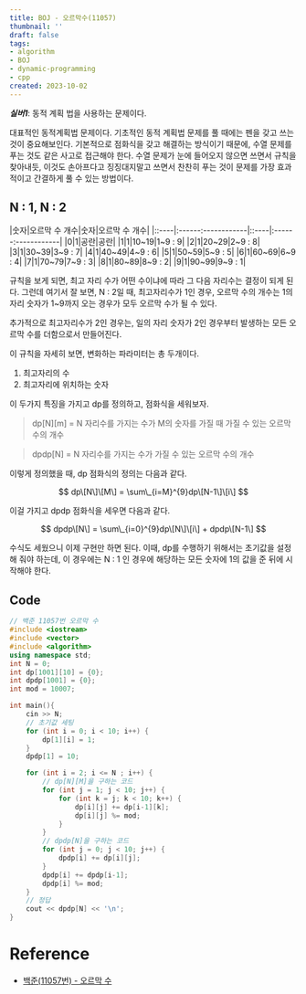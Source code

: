 ```yaml
---
title: BOJ - 오르막수(11057)
thumbnail: ''
draft: false
tags:
- algorithm
- BOJ
- dynamic-programming
- cpp
created: 2023-10-02
---
```


***실버1***: 동적 계획 법을 사용하는 문제이다.

대표적인 동적계획법 문제이다.
기초적인 동적 계획법 문제를 풀 때에는 펜을 갖고 쓰는 것이 중요해보인다. 기본적으로 점화식을 갖고 해결하는 방식이기 때문에, 수열 문제를 푸는 것도 같은 사고로 접근해야 한다. 수열 문제가 눈에 들어오지 않으면 쓰면서 규칙을 찾아내듯, 이것도 손아프다고 징징대지말고 쓰면서 찬찬히 푸는 것이 문제를 가장 효과적이고 간결하게 풀 수 있는 방법이다.

## N : 1, N : 2

|숫자|오르막 수 개수|숫자|오르막 수 개수|
|::----|:------:------------|::----|:------:------------|
|0|1|공란|공란|
|1|1|10~19|1~9 : 9|
|2|1|20~29|2~9 : 8|
|3|1|30~39|3~9 : 7|
|4|1|40~49|4~9 : 6|
|5|1|50~59|5~9 : 5|
|6|1|60~69|6~9 : 4|
|7|1|70~79|7~9 : 3|
|8|1|80~89|8~9 : 2|
|9|1|90~99|9~9 : 1|

규칙을 보게 되면, 최고 자리 수가 어떤 수이냐에 따라 그 다음 자리수는 결정이 되게 된다. 그런데 여기서 잘 보면, N : 2일 때, 최고자리수가 1인 경우, 오르막 수의 개수는 1의 자리 숫자가 1~9까지 오는 경우가 모두 오르막 수가 될 수 있다.

추가적으로 최고자리수가 2인 경우는, 일의 자리 숫자가 2인 경우부터 발생하는 모든 오르막 수를 더함으로서 만들어진다.

이 규칙을 자세히 보면, 변화하는 파라미터는 총 두개이다.

1. 최고자리의 수
1. 최고자리에 위치하는 숫자

이 두가지 특징을 가지고 dp를 정의하고, 점화식을 세워보자.

 > 
 > dp\[N\]\[m\] = N 자리수를 가지는 수가 M의 숫자를 가질 때 가질 수 있는 오르막 수의 개수

 > 
 > dpdp\[N\] = N 자리수를 가지는 수가 가질 수 있는 오르막 수의 개수

이렇게 정의했을 때, dp 점화식의 정의는 다음과 같다.

$$
dp\[N\]\[M\] = \sum\_{i=M}^{9}dp\[N-1\]\[i\]
$$

이걸 가지고 dpdp 점화식을 세우면 다음과 같다.

$$
dpdp\[N\] = \sum\_{i=0}^{9}dp\[N\]\[i\] + dpdp\[N-1\]
$$

수식도 세웠으니 이제 구현만 하면 된다. 이때, dp를 수행하기 위해서는 초기값을 설정해 줘야 하는데, 이 경우에는 N : 1 인 경우에 해당하는 모든 숫자에 1의 값을 준 뒤에 시작해야 한다.

## Code

````c++
// 백준 11057번 오르막 수
#include <iostream>
#include <vector>
#include <algorithm>
using namespace std;
int N = 0;
int dp[1001][10] = {0};
int dpdp[1001] = {0};
int mod = 10007;

int main(){
    cin >> N;
    // 초기값 세팅
    for (int i = 0; i < 10; i++) {
        dp[1][i] = 1;
    }
    dpdp[1] = 10;

    for (int i = 2; i <= N ; i++) {
        // dp[N][M]을 구하는 코드
        for (int j = 1; j < 10; j++) {
            for (int k = j; k < 10; k++) {
                dp[i][j] += dp[i-1][k];
                dp[i][j] %= mod;
            }
        }
        // dpdp[N]을 구하는 코드
        for (int j = 0; j < 10; j++) {
            dpdp[i] += dp[i][j];
        }
        dpdp[i] += dpdp[i-1];
        dpdp[i] %= mod;
    }
    // 정답
    cout << dpdp[N] << '\n';
}

````

# Reference

* [백준(11057번) - 오르막 수](https://www.acmicpc.net/problem/11057)
